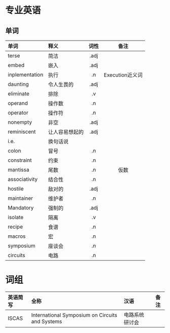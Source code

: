 
# 专业英语

## 单词

|单词|释义|词性|备注|
|:---|:---|:---:|:---:|
|terse|简洁|.adj|
|embed|嵌入|.adj|
|inplementation|执行|.n|Execution近义词|
|daunting|令人生畏的|.adj|
|eliminate|排除|.v|
|operand|操作数|.n|
|operator|操作符|.n|
|nonempty|非空|.adj|
|reminiscent|让人容易想起的|.adj|
|i.e.|换句话说||
|colon|冒号|.n|
|constraint|约束|.n|
|mantissa|尾数|.n|仮数|
|associativity|结合性|.n|
|hostile|敌对的|.adj|
|maintainer|维护者|.n|
|Mandatory|强制的|.adj|
|isolate|隔离|.v|
|recipe|食谱|.n|
|macros|宏|.n|
|symposium|座谈会|.n|
|circuits|电路|.n|

# 词组

|英语简写|全称|汉语|备注|
|:---|:---|:---|---|
|ISCAS|International Symposium on Circuits and Systems|电路系统研讨会|
